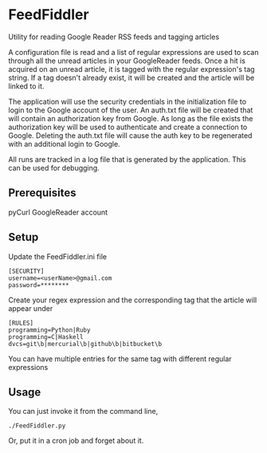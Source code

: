 FeedFiddler
===========

Utility for reading Google Reader RSS feeds and tagging articles

A configuration file is read and a list of regular expressions are used
to scan through all the unread articles in your GoogleReader feeds. Once 
a hit is acquired on an unread article, it is tagged with the regular 
expression's tag string. If a tag doesn't already exist, it will be created 
and the article will be linked to it. 

The application will use the security credentials in the initialization file
to login to the Google account of the user. An auth.txt file will be created 
that will contain an authorization key from Google. As long as the file exists 
the authorization key will be used to authenticate and create a connection to 
Google. Deleting the auth.txt file will cause the auth key to be regenerated 
with an additional login to Google.

All runs are tracked in a log file that is generated by the application. This
can be used for debugging.


Prerequisites
-------------

pyCurl
GoogleReader account

Setup
-----
Update the FeedFiddler.ini file

    [SECURITY]
    username=<userName>@gmail.com
    password=********
    
Create your regex expression and the corresponding tag that the article will appear under

    [RULES]
    programming=Python|Ruby
    programming=C|Haskell
    dvcs=git\b|mercurial\b|github\b|bitbucket\b

You can have multiple entries for the same tag with different regular expressions

Usage
-----

You can just invoke it from the command line,

    ./FeedFiddler.py
    
Or, put it in a cron job and forget about it.

